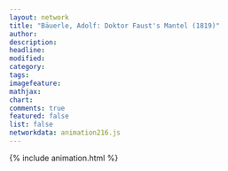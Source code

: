 ```yaml
---
layout: network
title: "Bäuerle, Adolf: Doktor Faust's Mantel (1819)"
author:
description:
headline:
modified:
category:
tags:
imagefeature: 
mathjax: 
chart: 
comments: true
featured: false
list: false
networkdata: animation216.js
---
```

{% include animation.html %}
